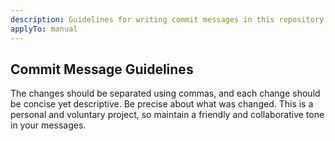 ```yaml
---
description: Guidelines for writing commit messages in this repository.
applyTo: manual
---
```


## Commit Message Guidelines

The changes should be separated using commas, and each change should be concise yet descriptive. 
Be precise about what was changed.
This is a personal and voluntary project, so maintain a friendly and collaborative tone in your messages.